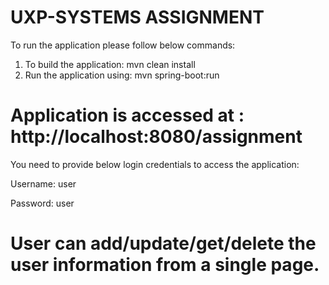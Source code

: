 # UXP-SYSTEMS ASSIGNMENT

To run the application please follow below commands:

1. To build the application: mvn clean install
2. Run the application using: mvn spring-boot:run

# Application is accessed at : http://localhost:8080/assignment

You need to provide below login credentials to access the application: 

Username: user

Password: user

# User can add/update/get/delete the user information from a single page.

